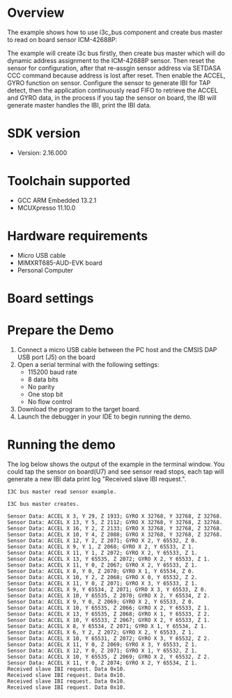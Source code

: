 Overview
========
The example shows how to use i3c_bus component and create bus master to read on board sensor ICM-42688P:

The example will create i3c bus firstly, then create bus master which will do dynamic address assignment to the ICM-42688P sensor. Then reset the sensor for configuration, after that re-assgin sensor address via SETDASA CCC command because address is lost after reset. Then enable the ACCEL, GYRO function on sensor. Configure the sensor to generate IBI for TAP detect, then the application continuously read FIFO to retrieve the ACCEL and GYRO data, in the process if you tap the sensor on board, the IBI will generate master handles the IBI, print the IBI data.

SDK version
===========
- Version: 2.16.000

Toolchain supported
===================
- GCC ARM Embedded  13.2.1
- MCUXpresso  11.10.0

Hardware requirements
=====================
- Micro USB cable
- MIMXRT685-AUD-EVK board
- Personal Computer

Board settings
==============

Prepare the Demo
================
1.  Connect a micro USB cable between the PC host and the CMSIS DAP USB port (J5) on the board
2.  Open a serial terminal with the following settings:
    - 115200 baud rate
    - 8 data bits
    - No parity
    - One stop bit
    - No flow control
3.  Download the program to the target board.
4.  Launch the debugger in your IDE to begin running the demo.

Running the demo
================
The log below shows the output of the example in the terminal window. You could tap the sensor on board(U7) and see sensor read stops, each tap will generate a new IBI data print log "Received slave IBI request.". 
~~~~~~~~~~~~~~~~~~~~~
I3C bus master read sensor example.

I3C bus master creates.

Sensor Data: ACCEL X 3, Y 29, Z 1933; GYRO X 32768, Y 32768, Z 32768.
Sensor Data: ACCEL X 13, Y 5, Z 2112; GYRO X 32768, Y 32768, Z 32768.
Sensor Data: ACCEL X 16, Y 2, Z 2133; GYRO X 32768, Y 32768, Z 32768.
Sensor Data: ACCEL X 10, Y 4, Z 2088; GYRO X 32768, Y 32768, Z 32768.
Sensor Data: ACCEL X 12, Y 2, Z 2071; GYRO X 2, Y 65532, Z 0.
Sensor Data: ACCEL X 9, Y 1, Z 2068; GYRO X 2, Y 65533, Z 1.
Sensor Data: ACCEL X 11, Y 1, Z 2072; GYRO X 2, Y 65533, Z 1.
Sensor Data: ACCEL X 13, Y 65535, Z 2072; GYRO X 2, Y 65533, Z 1.
Sensor Data: ACCEL X 11, Y 0, Z 2067; GYRO X 2, Y 65533, Z 1.
Sensor Data: ACCEL X 8, Y 0, Z 2070; GYRO X 1, Y 65534, Z 0.
Sensor Data: ACCEL X 10, Y 2, Z 2068; GYRO X 0, Y 65532, Z 2.
Sensor Data: ACCEL X 11, Y 0, Z 2071; GYRO X 3, Y 65533, Z 1.
Sensor Data: ACCEL X 9, Y 65534, Z 2071; GYRO X 3, Y 65533, Z 0.
Sensor Data: ACCEL X 10, Y 65535, Z 2070; GYRO X 2, Y 65534, Z 2.
Sensor Data: ACCEL X 9, Y 0, Z 2069; GYRO X 2, Y 65533, Z 0.
Sensor Data: ACCEL X 10, Y 65535, Z 2066; GYRO X 2, Y 65533, Z 1.
Sensor Data: ACCEL X 13, Y 65535, Z 2068; GYRO X 1, Y 65533, Z 2.
Sensor Data: ACCEL X 10, Y 65533, Z 2067; GYRO X 2, Y 65533, Z 1.
Sensor Data: ACCEL X 8, Y 65534, Z 2071; GYRO X 1, Y 65534, Z 1.
Sensor Data: ACCEL X 6, Y 2, Z 2072; GYRO X 2, Y 65533, Z 1.
Sensor Data: ACCEL X 10, Y 65531, Z 2072; GYRO X 3, Y 65532, Z 2.
Sensor Data: ACCEL X 11, Y 0, Z 2069; GYRO X 3, Y 65533, Z 1.
Sensor Data: ACCEL X 12, Y 0, Z 2071; GYRO X 1, Y 65532, Z 1.
Sensor Data: ACCEL X 10, Y 65535, Z 2069; GYRO X 2, Y 65532, Z 2.
Sensor Data: ACCEL X 11, Y 0, Z 2074; GYRO X 2, Y 65534, Z 1.
Received slave IBI request. Data 0x10.
Received slave IBI request. Data 0x10.
Received slave IBI request. Data 0x10.
Received slave IBI request. Data 0x10.
~~~~~~~~~~~~~~~~~~~~~
